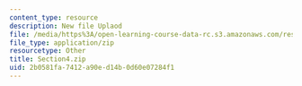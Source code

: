 ```yaml
---
content_type: resource
description: New file Uplaod
file: /media/https%3A/open-learning-course-data-rc.s3.amazonaws.com/res-21g-01-kana-spring-2010/2b0581fa7412a90ed14b0d60e07284f1_Section4.zip
file_type: application/zip
resourcetype: Other
title: Section4.zip
uid: 2b0581fa-7412-a90e-d14b-0d60e07284f1
---
```

